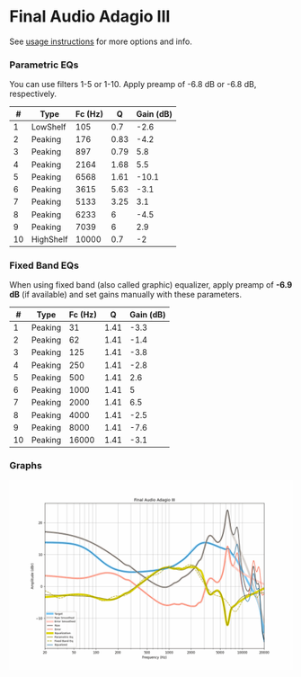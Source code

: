 # Final Audio Adagio III
See [usage instructions](https://github.com/jaakkopasanen/AutoEq#usage) for more options and info.

### Parametric EQs
You can use filters 1-5 or 1-10. Apply preamp of -6.8 dB or -6.8 dB, respectively.

|   # | Type      |   Fc (Hz) |    Q |   Gain (dB) |
|-----|-----------|-----------|------|-------------|
|   1 | LowShelf  |       105 | 0.7  |        -2.6 |
|   2 | Peaking   |       176 | 0.83 |        -4.2 |
|   3 | Peaking   |       897 | 0.79 |         5.8 |
|   4 | Peaking   |      2164 | 1.68 |         5.5 |
|   5 | Peaking   |      6568 | 1.61 |       -10.1 |
|   6 | Peaking   |      3615 | 5.63 |        -3.1 |
|   7 | Peaking   |      5133 | 3.25 |         3.1 |
|   8 | Peaking   |      6233 | 6    |        -4.5 |
|   9 | Peaking   |      7039 | 6    |         2.9 |
|  10 | HighShelf |     10000 | 0.7  |        -2   |

### Fixed Band EQs
When using fixed band (also called graphic) equalizer, apply preamp of **-6.9 dB** (if available) and set gains manually with these parameters.

|   # | Type    |   Fc (Hz) |    Q |   Gain (dB) |
|-----|---------|-----------|------|-------------|
|   1 | Peaking |        31 | 1.41 |        -3.3 |
|   2 | Peaking |        62 | 1.41 |        -1.4 |
|   3 | Peaking |       125 | 1.41 |        -3.8 |
|   4 | Peaking |       250 | 1.41 |        -2.8 |
|   5 | Peaking |       500 | 1.41 |         2.6 |
|   6 | Peaking |      1000 | 1.41 |         5   |
|   7 | Peaking |      2000 | 1.41 |         6.5 |
|   8 | Peaking |      4000 | 1.41 |        -2.5 |
|   9 | Peaking |      8000 | 1.41 |        -7.6 |
|  10 | Peaking |     16000 | 1.41 |        -3.1 |

### Graphs
![](./Final%20Audio%20Adagio%20III.png)
